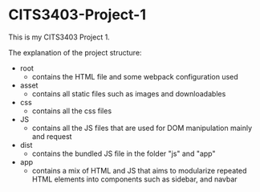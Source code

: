 # CITS3403-Project-1

This is my CITS3403 Project 1.

The explanation of the project structure:
- root
    - contains the HTML file and some webpack configuration used
- asset
    -   contains all static files such as images and downloadables
- css
    - contains all the css files
- JS
    - contains all the JS files that are used for DOM manipulation mainly and request
- dist
    - contains the bundled JS file in the folder "js" and "app"
- app
    - contains a mix of HTML and JS that aims to modularize repeated HTML elements into components such as sidebar, and navbar